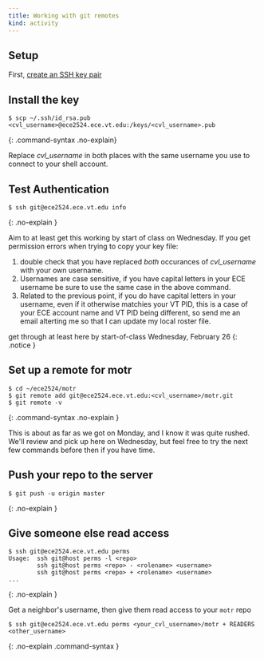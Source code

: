 ```yaml
---
title: Working with git remotes
kind: activity
---
```


## Setup
First, [create an SSH key pair](/reading/ssh_keypair/)

## Install the key

~~~~ console
$ scp ~/.ssh/id_rsa.pub <cvl_username>@ece2524.ece.vt.edu:/keys/<cvl_username>.pub
~~~~
{: .command-syntax .no-explain}

Replace _cvl_username_ in both places with the same username you use to connect to your shell account.

## Test Authentication


~~~~ console
$ ssh git@ece2524.ece.vt.edu info
~~~~
{: .no-explain }

Aim to at least get this working by start of class on Wednesday.  If
you get permission errors when trying to copy your key file:

1. double check that you have replaced *both* occurances of
_cvl_username_ with your own username.
2. Usernames are case sensitive, if you have capital letters in your
   ECE username be sure to use the same case in the above command.
3. Related to the previous point, if you do have capital letters in
   your username, even if it otherwise matchies your VT PID, this is a
   case of your ECE account name and VT PID being different, so send
   me an email alterting me so that I can update my local roster file.


get through at least here by start-of-class Wednesday, February 26
{: .notice }

## Set up a remote for motr

~~~~ console
$ cd ~/ece2524/motr
$ git remote add git@ece2524.ece.vt.edu:<cvl_username>/motr.git
$ git remote -v
~~~~
{: .command-syntax .no-explain }

This is about as far as we got on Monday, and I know it was quite
rushed.  We'll review and pick up here on Wednesday, but feel free to
try the next few commands before then if you have time.

## Push your repo to the server

~~~~ console
$ git push -u origin master
~~~~
{: .no-explain }

## Give someone else read access

~~~~ console
$ ssh git@ece2524.ece.vt.edu perms
Usage:  ssh git@host perms -l <repo>
        ssh git@host perms <repo> - <rolename> <username>
        ssh git@host perms <repo> + <rolename> <username>
...
~~~~
{: .no-explain }

Get a neighbor's username, then give them read access to your `motr` repo

~~~~ console
$ ssh git@ece2524.ece.vt.edu perms <your_cvl_username>/motr + READERS <other_username>
~~~~
{: .no-explain .command-syntax }
